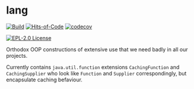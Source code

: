# lang

[![Build](https://github.com/arsysop/lang/workflows/Java%20CI/badge.svg)](https://github.com/arsysop/lang/actions?query=workflow%3A%22Java+CI%22)
[![Hits-of-Code](https://hitsofcode.com/github/arsysop/lang)](https://hitsofcode.com/view/github/arsysop/lang)
[![codecov](https://codecov.io/gh/arsysop/lang/branch/master/graph/badge.svg)](https://codecov.io/gh/arsysop/lang)

[![EPL-2.0 License](https://img.shields.io/badge/License-MIT-brightgreen.svg)](https://github.com/arsysop/lang/blob/master/LICENSE)

Orthodox OOP constructions of extensive use that we need badly in all our projects.

Currently contains `java.util.function` extensions `CachingFunction` and `CachingSupplier` 
who look like `Function` and `Supplier` correspondingly, but encapsulate caching befaviour.

   

